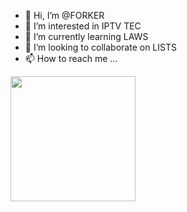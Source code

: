 - 👋 Hi, I’m @FORKER
- 👀 I’m interested in IPTV TEC
- 🌱 I’m currently learning LAWS
- 💞️ I’m looking to collaborate on LISTS
- 📫 How to reach me ...

<!---
ss-iptv/ss-iptv is a ✨ special ✨ repository because its `README.md` (this file) appears on your GitHub profile.
You can click the Preview link to take a look at your changes.
--->
<p align="left">
  <a href="https://heroku.com/deploy?template=https://github.com/ss-iptv/about">
    <img src="https://img.shields.io/badge/Deploy%20To%20Heroku-blueviolet?style=for-the-badge&logo=heroku" width="200" />
  </a>
</p>
